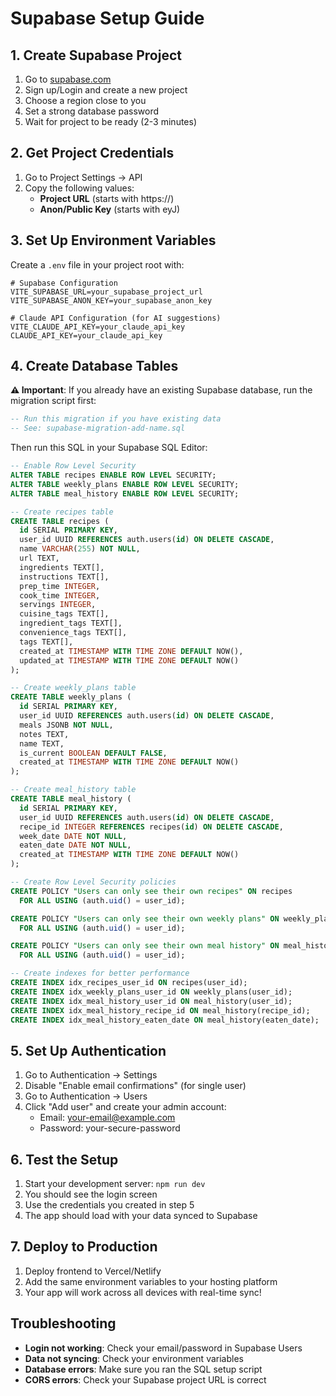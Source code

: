 # Supabase Setup Guide

## 1. Create Supabase Project

1. Go to [supabase.com](https://supabase.com)
2. Sign up/Login and create a new project
3. Choose a region close to you
4. Set a strong database password
5. Wait for project to be ready (2-3 minutes)

## 2. Get Project Credentials

1. Go to Project Settings → API
2. Copy the following values:
   - **Project URL** (starts with https://)
   - **Anon/Public Key** (starts with eyJ)

## 3. Set Up Environment Variables

Create a `.env` file in your project root with:

```env
# Supabase Configuration
VITE_SUPABASE_URL=your_supabase_project_url
VITE_SUPABASE_ANON_KEY=your_supabase_anon_key

# Claude API Configuration (for AI suggestions)
VITE_CLAUDE_API_KEY=your_claude_api_key
CLAUDE_API_KEY=your_claude_api_key
```

## 4. Create Database Tables

**⚠️ Important**: If you already have an existing Supabase database, run the migration script first:
```sql
-- Run this migration if you have existing data
-- See: supabase-migration-add-name.sql
```

Then run this SQL in your Supabase SQL Editor:

```sql
-- Enable Row Level Security
ALTER TABLE recipes ENABLE ROW LEVEL SECURITY;
ALTER TABLE weekly_plans ENABLE ROW LEVEL SECURITY;
ALTER TABLE meal_history ENABLE ROW LEVEL SECURITY;

-- Create recipes table
CREATE TABLE recipes (
  id SERIAL PRIMARY KEY,
  user_id UUID REFERENCES auth.users(id) ON DELETE CASCADE,
  name VARCHAR(255) NOT NULL,
  url TEXT,
  ingredients TEXT[],
  instructions TEXT[],
  prep_time INTEGER,
  cook_time INTEGER,
  servings INTEGER,
  cuisine_tags TEXT[],
  ingredient_tags TEXT[],
  convenience_tags TEXT[],
  tags TEXT[],
  created_at TIMESTAMP WITH TIME ZONE DEFAULT NOW(),
  updated_at TIMESTAMP WITH TIME ZONE DEFAULT NOW()
);

-- Create weekly_plans table
CREATE TABLE weekly_plans (
  id SERIAL PRIMARY KEY,
  user_id UUID REFERENCES auth.users(id) ON DELETE CASCADE,
  meals JSONB NOT NULL,
  notes TEXT,
  name TEXT,
  is_current BOOLEAN DEFAULT FALSE,
  created_at TIMESTAMP WITH TIME ZONE DEFAULT NOW()
);

-- Create meal_history table
CREATE TABLE meal_history (
  id SERIAL PRIMARY KEY,
  user_id UUID REFERENCES auth.users(id) ON DELETE CASCADE,
  recipe_id INTEGER REFERENCES recipes(id) ON DELETE CASCADE,
  week_date DATE NOT NULL,
  eaten_date DATE NOT NULL,
  created_at TIMESTAMP WITH TIME ZONE DEFAULT NOW()
);

-- Create Row Level Security policies
CREATE POLICY "Users can only see their own recipes" ON recipes
  FOR ALL USING (auth.uid() = user_id);

CREATE POLICY "Users can only see their own weekly plans" ON weekly_plans
  FOR ALL USING (auth.uid() = user_id);

CREATE POLICY "Users can only see their own meal history" ON meal_history
  FOR ALL USING (auth.uid() = user_id);

-- Create indexes for better performance
CREATE INDEX idx_recipes_user_id ON recipes(user_id);
CREATE INDEX idx_weekly_plans_user_id ON weekly_plans(user_id);
CREATE INDEX idx_meal_history_user_id ON meal_history(user_id);
CREATE INDEX idx_meal_history_recipe_id ON meal_history(recipe_id);
CREATE INDEX idx_meal_history_eaten_date ON meal_history(eaten_date);
```

## 5. Set Up Authentication

1. Go to Authentication → Settings
2. Disable "Enable email confirmations" (for single user)
3. Go to Authentication → Users
4. Click "Add user" and create your admin account:
   - Email: your-email@example.com
   - Password: your-secure-password

## 6. Test the Setup

1. Start your development server: `npm run dev`
2. You should see the login screen
3. Use the credentials you created in step 5
4. The app should load with your data synced to Supabase

## 7. Deploy to Production

1. Deploy frontend to Vercel/Netlify
2. Add the same environment variables to your hosting platform
3. Your app will work across all devices with real-time sync!

## Troubleshooting

- **Login not working**: Check your email/password in Supabase Users
- **Data not syncing**: Check your environment variables
- **Database errors**: Make sure you ran the SQL setup script
- **CORS errors**: Check your Supabase project URL is correct
